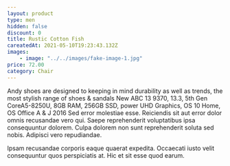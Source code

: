 ```yaml
---
layout: product
type: men
hidden: false
discount: 0
title: Rustic Cotton Fish
careatedAt: 2021-05-10T19:23:43.132Z
images:
    - image: "../../images/fake-image-1.jpg"
price: 72.00
category: Chair
---
```

Andy shoes are designed to keeping in mind durability as well as trends, the most stylish range of shoes & sandals
New ABC 13 9370, 13.3, 5th Gen CoreA5-8250U, 8GB RAM, 256GB SSD, power UHD Graphics, OS 10 Home, OS Office A & J 2016
Sed error molestiae esse. Reiciendis sit aut error dolor omnis recusandae vero qui. Saepe reprehenderit voluptatibus ipsa consequuntur dolorem. Culpa dolorem non sunt reprehenderit soluta sed nobis. Adipisci vero repudiandae.
 Ipsam recusandae corporis eaque quaerat expedita. Occaecati iusto velit consequuntur quos perspiciatis at. Hic et sit esse quod earum.
